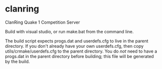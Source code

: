 # clanring
ClanRing Quake 1 Competition Server

Build with visual studio, or run make.bat from the command line.

The build script expects progs.dat and userdefs.cfg to live in the parent directory.
If you don't already have your own userdefs.cfg, then copy utils/crmake/userdefs.cfg to
the parent directory.  You do *not* need to have a progs.dat in the parent directory before
building; this file will be generated by the build.
